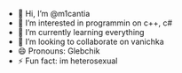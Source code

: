 - 👋 Hi, I’m @m1cantia
- 👀 I’m interested in programmin on c++, c#
- 🌱 I’m currently learning everything
- 💞️ I’m looking to collaborate on vanichka
- 😄 Pronouns: Glebchik
- ⚡ Fun fact: im heterosexual

<!---
m1cantia/m1cantia is a ✨ special ✨ repository because its `README.md` (this file) appears on your GitHub profile.
You can click the Preview link to take a look at your changes.
--->
